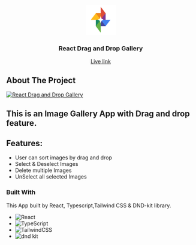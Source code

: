 <div align="center">
  <a href="https://github.com/othneildrew/Best-README-Template">
    <img src="./src/assets/images/logo.png" alt="React-DND-Gallery" width="80" height="80" />
  </a>
  <h3 align="center">React Drag and Drop Gallery</h3>
    </ br> 
    </ br> 
     <a href="https://absiddik-react-dnd-gallery.netlify.app/">Live link</a>
</div>


## About The Project

[![React Drag and Drop Gallery](https://i.ibb.co/CbVkBF3/Screenshot-2023-11-05-222232.png)](https://absiddik-react-dnd-gallery.netlify.app/)

## This is an Image Gallery App with Drag and drop feature.


## Features:
* User can sort images by drag and drop
* Select & Deselect Images
* Delete multiple Images
* UnSelect all selected Images

### Built With

This App built by React, Typescript,Tailwind CSS & DND-kit library.
* ![React](https://img.shields.io/badge/react-%2320232a.svg?style=for-the-badge&logo=react&logoColor=%2361DAFB)
* ![TypeScript](https://img.shields.io/badge/typescript-%23007ACC.svg?style=for-the-badge&logo=typescript&logoColor=white) 
* ![TailwindCSS](https://img.shields.io/badge/tailwindcss-%2338B2AC.svg?style=for-the-badge&logo=tailwind-css&logoColor=white)
* ![dnd kit](https://dndkit.com/dnd-kit-logo.svg)

